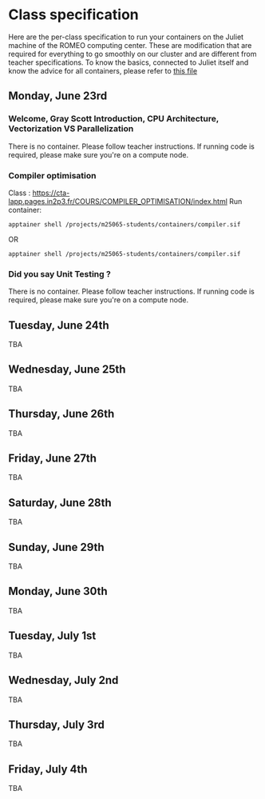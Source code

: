 # Class specification
Here are the per-class specification to run your containers on the Juliet machine of the ROMEO computing center. These are modification that are required for everything to go smoothly on our cluster and are different from teacher specifications.
To know the basics, connected to Juliet itself and know the advice for all containers, please refer to [this file](https://github.com/barriost/GSSdoc/blob/main/README.md)

## Monday, June 23rd

### Welcome, Gray Scott Introduction, CPU Architecture, Vectorization VS Parallelization
There is no container. Please follow teacher instructions. If running code is required, please make sure you're on a compute node.

### Compiler optimisation
Class : https://cta-lapp.pages.in2p3.fr/COURS/COMPILER_OPTIMISATION/index.html
Run container: 
```
apptainer shell /projects/m25065-students/containers/compiler.sif
```
OR
```
apptainer shell /projects/m25065-students/containers/compiler.sif
```

### Did you say Unit Testing ?
There is no container. Please follow teacher instructions. If running code is required, please make sure you're on a compute node.

## Tuesday, June 24th
TBA

## Wednesday, June 25th
TBA

## Thursday, June 26th
TBA

## Friday, June 27th
TBA

## Saturday, June 28th
TBA

## Sunday, June 29th
TBA

## Monday, June 30th
TBA

## Tuesday, July 1st
TBA

## Wednesday, July 2nd
TBA

## Thursday, July 3rd
TBA

## Friday, July 4th
TBA
